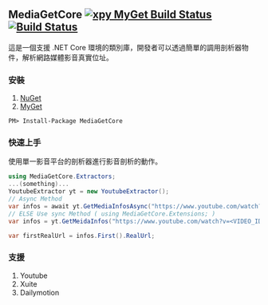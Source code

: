 ﻿MediaGetCore [![xpy MyGet Build Status](https://www.myget.org/BuildSource/Badge/xpy?identifier=79c81589-818b-4f7f-8233-a0ee42cf5264)](https://www.myget.org/)
[![Build Status](https://travis-ci.org/XuPeiYao/MediaGetCore.svg?branch=master)](https://travis-ci.org/XuPeiYao/MediaGetCore)
---
這是一個支援 .NET Core 環境的類別庫，開發者可以透過簡單的調用剖析器物件，解析網路媒體影音真實位址。

### 安裝
1. [NuGet](https://www.nuget.org/packages/MediaGetCore/)
2. [MyGet](https://www.myget.org/feed/xpy/package/nuget/MediaGetCore)
```
PM> Install-Package MediaGetCore
```

### 快速上手
使用單一影音平台的剖析器進行影音剖析的動作。
```csharp
using MediaGetCore.Extractors;
...(something)...
YoutubeExtractor yt = new YoutubeExtractor();
// Async Method
var infos = await yt.GetMediaInfosAsync("https://www.youtube.com/watch?v=<VIDEO_ID>");
// ELSE Use sync Method ( using MediaGetCore.Extensions; )
var infos = yt.GetMeidaInfos("https://www.youtube.com/watch?v=<VIDEO_ID>");

var firstRealUrl = infos.First().RealUrl;
```

### 支援
1. Youtube
2. Xuite
3. Dailymotion